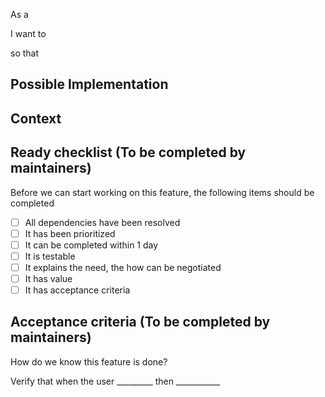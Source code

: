 <!--- Add proper user story format -->
As a 

I want to 

so that 

<!--- Provide a general summary of the feature request in the Title above -->

## Possible Implementation
<!--- Not obligatory, but ideas as to the implementation of the addition or change -->

## Context
<!--- What are you trying to accomplish? -->
<!--- Providing context (e.g. links to configuration settings, stack trace or log data) -->
<!--- helps us come up with a solution that is most useful in the real world -->

## Ready checklist (To be completed by maintainers)

Before we can start working on this feature, the following items should be completed
- [ ] All dependencies have been resolved
- [ ] It has been prioritized
- [ ] It can be completed within 1 day
- [ ] It is testable
- [ ] It explains the need, the how can be negotiated
- [ ] It has value
- [ ] It has acceptance criteria

## Acceptance criteria (To be completed by maintainers)
How do we know this feature is done?

Verify that when the user _________
then ___________
